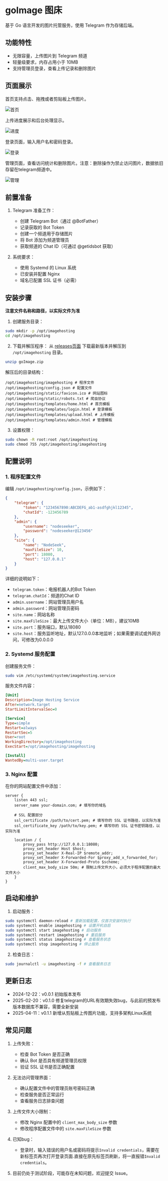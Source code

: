 # goImage 图床

基于 Go 语言开发的图片托管服务，使用 Telegram 作为存储后端。

## 功能特性
- 无限容量，上传图片到 Telegram 频道
- 轻量级要求，内存占用小于 10MB
- 支持管理员登录，查看上传记录和删除图片


## 页面展示
首页支持点击、拖拽或者剪贴板上传图片。

![首页](https://github.com/nodeseeker/goImage/blob/main/images/index.png?raw=true)

上传进度展示和后台处理显示。

![进度](https://github.com/nodeseeker/goImage/blob/main/images/home.png?raw=true)

登录页面，输入用户名和密码登录。

![登录](https://github.com/nodeseeker/goImage/blob/main/images/login.png?raw=true)

管理页面，查看访问统计和删除图片。注意：删除操作为禁止访问图片，数据依旧存留在telegram频道中。

![管理](https://github.com/nodeseeker/goImage/blob/main/images/admin.png?raw=true)


## 前置准备

1. Telegram 准备工作：
   - 创建 Telegram Bot（通过 @BotFather）
   - 记录获取的 Bot Token
   - 创建一个频道用于存储图片
   - 将 Bot 添加为频道管理员
   - 获取频道的 Chat ID（可通过 @getidsbot 获取）

2. 系统要求：
   - 使用 Systemd 的 Linux 系统
   - 已安装并配置 Nginx
   - 域名已配置 SSL 证书（必需）

## 安装步骤

**注意文件名称和路径，以实际文件为准**

1. 创建服务目录：
```bash
sudo mkdir -p /opt/imagehosting
cd /opt/imagehosting
```

2. 下载并解压程序：
   从 [releases页面](https://github.com/nodeseeker/goImage/releases) 下载最新版本并解压到 `/opt/imagehosting` 目录。
```bash
unzip goImage.zip
```
解压后的目录结构：
```
/opt/imagehosting/imagehosting # 程序文件
/opt/imagehosting/config.json # 配置文件
/opt/imagehosting/static/favicon.ico # 网站图标
/opt/imagehosting/static/robots.txt # 爬虫协议
/opt/imagehosting/templates/home.html # 首页模板
/opt/imagehosting/templates/login.html # 登录模板
/opt/imagehosting/templates/upload.html # 上传模板
/opt/imagehosting/templates/admin.html # 管理模板
```

3. 设置权限：
```bash
sudo chown -R root:root /opt/imagehosting
sudo chmod 755 /opt/imagehosting/imagehosting
```

## 配置说明

### 1. 程序配置文件

编辑 `/opt/imagehosting/config.json`，示例如下：

```json
{
    "telegram": {
        "token": "1234567890:ABCDEFG_ab1-asdfghjkl12345",
        "chatId": -123456789
    },
    "admin": {
        "username": "nodeseeker",
        "password": "nodeseeker@123456"
    },
    "site": {
        "name": "NodeSeek",
        "maxFileSize": 10,
        "port": 18080,
        "host": "127.0.0.1"
    }
}
```
详细的说明如下：
- `telegram.token`：电报机器人的Bot Token
- `telegram.chatId`：频道的Chat ID
- `admin.username`：网站管理员用户名
- `admin.password`：网站管理员密码
- `site.name`：网站名称
- `site.maxFileSize`：最大上传文件大小（单位：MB），建议10MB
- `site.port`：服务端口，默认18080
- `site.host`：服务监听地址，默认127.0.0.0本地监听；如果需要调试或外网访问，可修改为0.0.0.0

### 2. Systemd 服务配置

创建服务文件：
```bash
sudo vim /etc/systemd/system/imagehosting.service
```

服务文件内容：
```ini
[Unit]
Description=Image Hosting Service
After=network.target
StartLimitIntervalSec=0

[Service]
Type=simple
Restart=always
RestartSec=5
User=root
WorkingDirectory=/opt/imagehosting
ExecStart=/opt/imagehosting/imagehosting

[Install]
WantedBy=multi-user.target
```

### 3. Nginx 配置

在你的网站配置文件中添加：
```nginx
server {
    listen 443 ssl;
    server_name your-domain.com; # 填写你的域名
    
    # SSL 配置部分
    ssl_certificate /path/to/cert.pem; # 填写你的 SSL 证书路径，以实际为准
    ssl_certificate_key /path/to/key.pem; # 填写你的 SSL 证书密钥路径，以实际为准
    
    location / {
        proxy_pass http://127.0.0.1:18080;
        proxy_set_header Host $host;
        proxy_set_header X-Real-IP $remote_addr;
        proxy_set_header X-Forwarded-For $proxy_add_x_forwarded_for;
        proxy_set_header X-Forwarded-Proto $scheme;
        client_max_body_size 50m; # 限制上传文件大小，必须大于程序配置的最大文件大小
    }
}
```

## 启动和维护

1. 启动服务：
```bash
sudo systemctl daemon-reload # 重新加载配置，仅首次安装时执行
sudo systemctl enable imagehosting # 设置开机自启
sudo systemctl start imagehosting # 启动服务
sudo systemctl restart imagehosting # 重启服务
sudo systemctl status imagehosting # 查看服务状态
sudo systemctl stop imagehosting # 停止服务
```

2. 检查日志：
```bash
sudo journalctl -u imagehosting -f # 查看服务日志
```

## 更新日志
- 2024-12-22：v0.0.1 初始版本发布
- 2025-02-20：v0.1.0 修复telegram的URL有效期失效bug，与此前的预发布版本数据库不兼容，需要全新安装
- 2025-04-11：v0.1.1 新增从剪贴板上传图片功能，支持多架构Linux系统

## 常见问题

1. 上传失败：
   - 检查 Bot Token 是否正确
   - 确认 Bot 是否具有频道管理员权限
   - 验证 SSL 证书是否正确配置

2. 无法访问管理界面：
   - 确认配置文件中的管理员账号密码正确
   - 检查服务是否正常运行
   - 查看服务日志排查问题

3. 上传文件大小限制：
   - 修改 Nginx 配置中的 `client_max_body_size` 参数
   - 修改程序配置文件中的 `site.maxFileSize` 参数

4. 已知bug：
   - 登录时，输入错误的用户名或密码将提示`Invalid credentials`，需要在新标签页再次打开登录页面.直接在原先标签页刷新，将一直报错`Invalid credentials`。
  
4. 目前仍处于测试阶段，可能存在未知问题，欢迎提交 Issue。